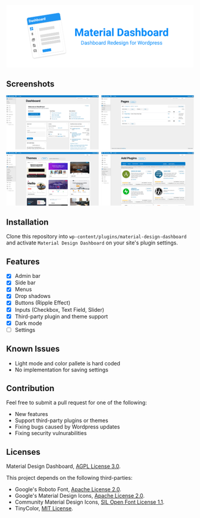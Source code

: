 ![Alt text](github/banner.png?raw=true  "Material Design Dashboard")

## Screenshots

![Alt text](github/screenshots.png?raw=true  "Screenshots")

## Installation

Clone this repository into `wp-content/plugins/material-design-dashboard` and activate `Material Design Dashboard` on your site's plugin settings. 

## Features

- [x] Admin bar
- [x] Side bar
- [x] Menus
- [x] Drop shadows 
- [x] Buttons (Ripple Effect) 
- [x] Inputs (Checkbox, Text Field,  Slider)
- [x] Third-party plugin and theme support
- [x] Dark mode
- [ ] Settings

## Known Issues

- Light mode and color pallete is hard coded
- No implementation for saving settings

## Contribution

Feel free to submit a pull request for one of the following:

- New features
- Support third-party plugins or themes
- Fixing bugs caused by Wordpress updates
- Fixing security vulnurabilities

## Licenses

Material Design Dashboard, [AGPL License 3.0](https://github.com/fatihbalsoy/wp-material-design/blob/master/LICENSE).

This project depends on the following third-parties:

- Google's Roboto Font, [Apache License 2.0](https://github.com/googlefonts/roboto/blob/master/LICENSE).
- Google's Material Design Icons, [Apache License 2.0](https://github.com/google/material-design-icons/blob/master/LICENSE).
- Community Material Design Icons, [SIL Open Font License 1.1](https://github.com/Templarian/MaterialDesign/blob/master/LICENSE).
- TinyColor, [MIT License](https://github.com/bgrins/TinyColor/blob/master/LICENSE).
